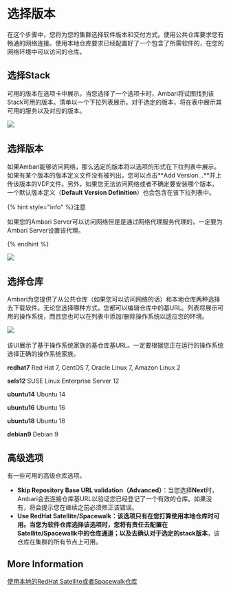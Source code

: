 # 选择版本

在这个步骤中，您将为您的集群选择软件版本和交付方式。使用公共仓库要求您有畅通的网络连接。使用本地仓库要求已经配置好了一个包含了所需软件的，在您的网络环境中可以访问的仓库。

## 选择Stack

可用的版本在选项卡中展示。当您选择了一个选项卡时，Ambari将试图找到该Stack可用的版本。清单以一个下拉列表展示。对于选定的版本，将在表中展示其可用的服务以及对应的版本。

![](..\..\image\version.png)

## 选择版本

如果Ambari能够访问网络，那么选定的版本将以选项的形式在下拉列表中展示。如果有某个版本的版本定义文件没有被列出，您可以点击**Add Version...**并上传该版本的VDF文件。另外，如果您无法访问网络或者不确定要安装哪个版本，一个默认版本定义（**Default Version Definition**）也会包含在该下拉列表中。

{% hint style="info" %}注意

如果您的Ambari Server可以访问网络但是是通过网络代理服务代理的，一定要为Ambari Server设置该代理。

{% endhint %}

![](..\..\image\proxy.png)

## 选择仓库

Ambari为您提供了从公共仓库（如果您可以访问网络的话）和本地仓库两种选择去下载软件。无论您选择哪种方式，您都可以编辑仓库中的基URL。列表将展示可用的操作系统，而且您也可以在列表中添加/删除操作系统以适应您的环境。

![](..\..\image\repository.png)

该UI展示了基于操作系统家族的基仓库基URL。一定要根据您正在运行的操作系统选择正确的操作系统家族。

  **redhat7**
  Red Hat 7, CentOS 7, Oracle Linux 7, Amazon Linux 2

  **sels12**
  SUSE Linux Enterprise Server 12

  **ubuntu14**
  Ubuntu 14

  **ubuntu16**
  Ubuntu 16

  **ubuntu18**
  Ubuntu 18

  **debian9**
  Debian 9

## 高级选项

有一些可用的高级仓库选项。

- **Skip Repository Base URL validation（Advanced）**：当您选择**Next**时，Ambari会去连接仓库基URL以验证您已经登记了一个有效的仓库。如果没有，将会提示您在继续之前必须修正该错误。
- **Use RedHat Satellite/Spacewalk：**该选项只有在您打算使用本地仓库时可用。当您为软件仓库选择该选项时，您将有责任去配置在Satellite/Spacewallk中的仓库通道；以及去确认对于选定的**stack版本**，该仓库在集群的所有节点上可用。

## More Information

[使用本地的RedHat Satellite或者Spacewalk仓库](./01-config-rhrepo-ot-spacewalk/README.md)